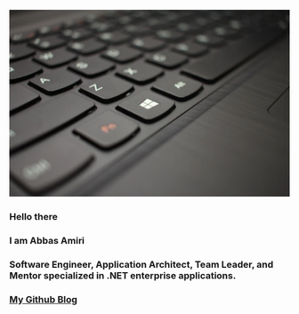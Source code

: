 ![](photo-1573867975080-15a3d9445345.webp)

### Hello there

### I am Abbas Amiri

### Software Engineer, Application Architect, Team Leader, and Mentor specialized in .NET enterprise applications.

### [My Github Blog](https://abbasamiri.github.io)
